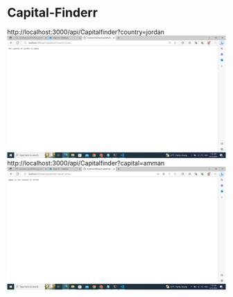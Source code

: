 # Capital-Finderr
http://localhost:3000/api/Capitalfinder?country=jordan 
![country](./Capital_Finder/Screenshot%20(196).png)
http://localhost:3000/api/Capitalfinder?capital=amman
![capital](./Capital_Finder/Screenshot%20(195).png)